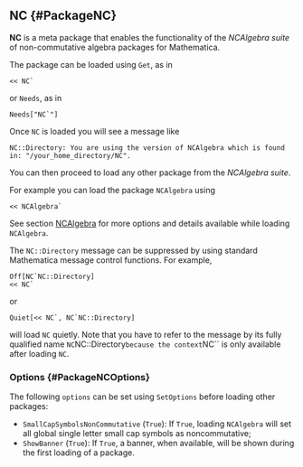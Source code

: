 ## NC {#PackageNC}

**NC** is a meta package that enables the functionality of the
*NCAlgebra suite* of non-commutative algebra packages for Mathematica.

The package can be loaded using `Get`, as in

    << NC`

or `Needs`, as in

    Needs["NC`"]

Once `NC` is loaded you will see a message like

    NC::Directory: You are using the version of NCAlgebra which is found in: "/your_home_directory/NC".

You can then proceed to load any other package from the *NCAlgebra suite*.

For example you can load the package `NCAlgebra` using

    << NCAlgebra`

See section [NCAlgebra](#PackageNCAlgebra) for more options and
details available while loading `NCAlgebra`.

The `NC::Directory` message can be suppressed by using standard Mathematica message control functions. For example,

    Off[NC`NC::Directory]
    << NC`

or

    Quiet[<< NC`, NC`NC::Directory]

will load `NC` quietly. Note that you have to refer to the message by
its fully qualified name `NC`NC::Directory` because the context
`NC`` is only available after loading `NC`.

### Options {#PackageNCOptions}

The following `options` can be set using `SetOptions` before loading other packages:

* `SmallCapSymbolsNonCommutative` (`True`): If `True`, loading
  `NCAlgebra` will set all global single letter small cap symbols as
  noncommutative;
* `ShowBanner` (`True`): If `True`, a banner, when available, will be shown
  during the first loading of a package.
